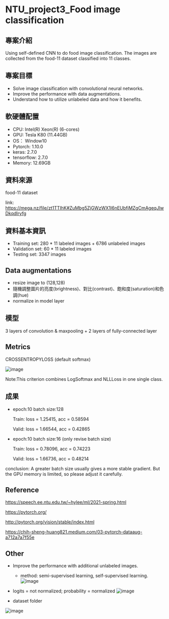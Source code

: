 # NTU_project3_Food image classification

## 專案介紹
Using self-defined CNN to do food image classification. The images are collected from the food-11 dataset classified into 11 classes.

## 專案目標
* Solve image classification with convolutional neural networks.
* Improve the performance with data augmentations.
* Understand how to utilize unlabeled data and how it benefits.
## 軟硬體配置
* CPU: Intel(R) Xeon(R) (6-cores)
* GPU: Tesla K80 (11.44GB)
* OS： Window10
* Pytorch: 1.10.0
* keras: 2.7.0
* tensorflow: 2.7.0
* Memory: 12.69GB
## 資料來源
food-11 dataset

link: https://mega.nz/file/zt1TTIhK#ZuMbg5ZjGWzWX1I6nEUbfjMZgCmAgeqJlwDkqdIryfg
## 資料基本資訊
* Training set: 280 * 11 labeled images + 6786 unlabeled images
* Validation set: 60 * 11 labeled images
* Testing set: 3347 images

## Data augmentations
* resize image to (128,128)
* 隨機調整圖片的亮度(brightness)、對比(contrast)、飽和度(saturation)和色調(hue)
* normalize in model layer
## 模型
3 layers of convolution & maxpooling + 2 layers of fully-connected layer
## Metrics
CROSSENTROPYLOSS (default softmax)

![image](https://user-images.githubusercontent.com/77257138/149958939-32579188-252f-4b12-8a86-459ebfb48422.png)

Note:This criterion combines LogSoftmax and NLLLoss in one single class.
## 成果
* epoch:10 batch size:128

  Train: loss = 1.25415, acc = 0.58594
  
  Valid: loss = 1.66544, acc = 0.42865

* epoch:10 batch size:16 (only revise batch size)

  Train: loss = 0.78096, acc = 0.74223
  
  Valid: loss = 1.66736, acc = 0.48214
  
conclusion: A greater batch size usually gives a more stable gradient. But the GPU memory is limited, so please adjust it carefully.
## Reference
https://speech.ee.ntu.edu.tw/~hylee/ml/2021-spring.html

https://pytorch.org/

http://pytorch.org/vision/stable/index.html

https://chih-sheng-huang821.medium.com/03-pytorch-dataaug-a712a7a7f55e

## Other 
* Improve the performance with additional unlabeled images. 
  * method: semi-supervised learning, self-supervised learning.
![image](https://user-images.githubusercontent.com/77257138/149956555-31a16df8-a4fb-45b9-9a63-4403f827570a.png)

* logits = not normalized; probability = normalized
![image](https://user-images.githubusercontent.com/77257138/149957107-3734efc9-1314-48bd-bea6-2c70359c142a.png)

* dataset folder

![image](https://user-images.githubusercontent.com/77257138/150145669-8f37d64e-75e1-43b6-ae86-80f4a388d17a.png)
